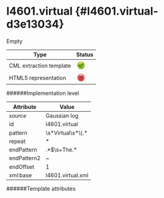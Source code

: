 # l4601.virtual {#l4601.virtual-d3e13034}

Empty


| Type                                                                                                                                                | Status                                                                                                                                              |
|----|----|
| CML extraction template                                                                                                                             | ![](/imgs/Total.png)                                                                                                                                |
| HTML5 representation                                                                                                                                | ![](/imgs/None.png)                                                                                                                                 |

######Implementation level

| Attribute                                                                                                                                           | Value                                                                                                                                               |
|----|----|
| *source*                                                                                                                                            | Gaussian log                                                                                                                                        |
| id                                                                                                                                                  | l4601.virtual                                                                                                                                       |
| pattern                                                                                                                                             | \\s\*Virtual\\s\*\\(.\*                                                                                                                             |
| repeat                                                                                                                                              | \*                                                                                                                                                  |
| endPattern                                                                                                                                          | .\*\$\\s+The.\*                                                                                                                                     |
| endPattern2                                                                                                                                         | \~                                                                                                                                                  |
| endOffset                                                                                                                                           | 1                                                                                                                                                   |
| xml:base                                                                                                                                            | l4601.virtual.xml                                                                                                                                   |

######Template attributes


